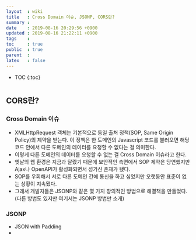 ```yaml
---
layout  : wiki
title   : Cross Domain 이슈, JSONP, CORS란?
summary : 
date    : 2019-08-16 20:29:56 +0900
updated : 2019-08-16 21:22:11 +0900
tags    : 
toc     : true
public  : true
parent  : 
latex   : false
---
```

* TOC
{:toc}

# 

## CORS란?

### Cross Domain 이슈

* XMLHttpRequest 객체는 기본적으로 동일 출처 정책(SOP, Same Origin Policy)의 제약을 받는다. 이 정책은 한 도메인의 Javascript 코드를 불러오면 해당 코드 안에서 다른 도메인의 데이터를 요청할 수 없다는 걸 의미한다.
* 이렇게 다른 도메인의 데이터를 요청할 수 없는 걸 Cross Domain 이슈라고 한다.
* 옛날의 웹 환경은 지금과 달랐기 때문에 보안적인 측면에서 SOP 제약은 당연했지만 Ajax나 OpenAPI가 활성화되면서 성가신 존재가 됐다.
* SOP를 우회해서 서로 다른 도메인 간에 통신을 하고 싶었지만 오랫동안 표준이 없는 상황이 지속됐다.
* 그래서 개발자들은 JSONP와 같은 몇 가지 창의적인 방법으로 해결책을 만들었다.(다른 방법도 있지만 여기서는 JSONP 방법만 소개)

### JSONP

* JSON with Padding
* <script> 태그 자체가 SOP 제약을 받지 않는 특성을 이용한다.
* XMLHttpRequest 객체를 이용해서 서버로 요청을 전송하는 대신 동적으로 <script> 태그를 만들어 페이지에 삽입한다.
* `<script src="http://api.example.com/resources?callback=success"></script>` 클라이언트로 응답을 전송한다.
* 서버에서 응답 결과를 호출 인자로 전달하는 스크립트 코드를 만들어 클라이언트로 전송한다.
* `success({ key : value })`
* JSONP 요청은 GET 메소드만 이용할 수 있다.

### CORS(Cross Origin Resource Sharing)

* Cross Domain 이슈를 해결하는 표준
* CORS를 사용하기 위해서는 몇 가지 추가 정보를 주고 받아야 한다.
* CORS 요청을 위해 새로운 HTTP 헤더를 추가한다.
* 서버는 그 헤더를 확인하고 요청을 허용할지 말지 결정한다.
* Simple Request
    * (GET, POST와 같은 데이터에 이상을 일으키지 않는) HTTP 메소드를 쓴다면 커스텀 헤더를 지정하지 않는다. 이때 Response header에 `Access-Control-Allow-Origin: *`이 있을 텐데 `*`은 모든 크로스 사이트 요청을 허용한다는 뜻이다.
    * POST 요청이 경우에는 Content-Type이  `application/x-www-form-urlencoded, multipart/form-data, text/plain` 중 하나여야 한다.
* Preflighted Request
    * 만약 GET, POST 요청이 아닌(데이터에 이상을 일으키는) HTTP 메소드를 사용할 때는 preflight 요청을 서버로 전송해서 서버가 허용하는 메소드 목록을 HTTP OPTIONS 헤더로 획득한 다음에 실제 요청을 전송한다.
    * 커스텀 헤더 설정이 필요하다.
    * Request header에 `Access-Control-Request-Method, Access-Control-Request-Headers`를 추가해야 한다.
    * priflight 요청을 받은 서버는 CORS 관련 정보를 헤더에 담아야 한다. `Response Header Access-Control-Allow-Origin: http://example.com, Access-Control-Allow-Methods: POST, GET, OPTIONS, Access-Control-Allow-Headers: X-Custom-Header , Access-Control-Max-Age: 1728000`
    * 그리고 나서 실제 요청과 응답을 한다.

### 출처

* https://wit.nts-corp.com/2014/04/22/1400 설명이 너무나 잘 되어있으므로 꼭 봤으면 좋겠다.
* http://homoefficio.github.io/2015/07/21/Cross-Origin-Resource-Sharing/
